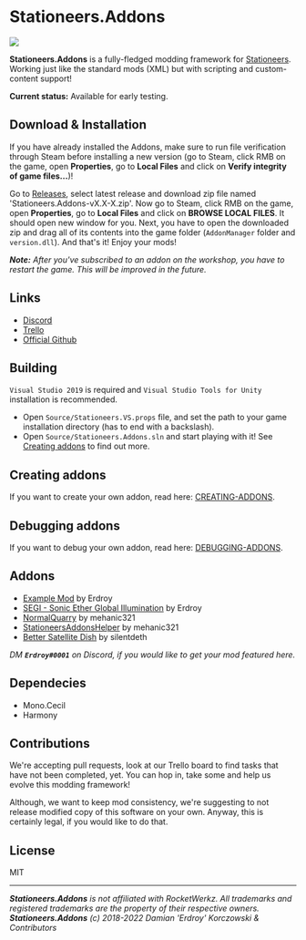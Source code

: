 # Stationeers.Addons
<a href="https://discord.gg/b6kFrUATdm"><img src="https://discordapp.com/api/guilds/795601381956124693/widget.png"/></a></br>

**Stationeers.Addons** is a fully-fledged modding framework for [Stationeers](https://store.steampowered.com/app/544550/Stationeers/). Working just like the standard mods (XML) but with scripting and custom-content support!

**Current status:** Available for early testing.<br>

## Download & Installation
If you have already installed the Addons, make sure to run file verification through Steam before installing a new version (go to Steam, click RMB on the game, open **Properties**, go to **Local Files** and click on **Verify integrity of game files...**)!
 
Go to [Releases](https://github.com/Erdroy/Stationeers.Addons/releases), select latest release and download zip file named 'Stationeers.Addons-vX.X-X.zip'. Now go to Steam, click RMB on the game, open **Properties**, go to **Local Files** and click on **BROWSE LOCAL FILES**. It should open new window for you. Next, you have to open the downloaded zip and drag all of its contents into the game folder (`AddonManager` folder and `version.dll`). And that's it! Enjoy your mods!

***Note:** After you've subscribed to an addon on the workshop, you have to restart the game. This will be improved in the future.*

## Links
* [Discord](https://discord.gg/b6kFrUATdm)
* [Trello](https://trello.com/b/zSHKh2XO/stationeersaddons)
* [Official Github](https://github.com/Erdroy/Stationeers.Addons)

## Building 
`Visual Studio 2019` is required and `Visual Studio Tools for Unity` installation is recommended. 
* Open `Source/Stationeers.VS.props` file, and set the path to your game installation directory (has to end with a backslash). 
* Open `Source/Stationeers.Addons.sln` and start playing with it! See [Creating addons](https://github.com/Erdroy/Stationeers.Addons#creating-addons) to find out more.

## Creating addons
If you want to create your own addon, read here: [CREATING-ADDONS](Docs/CREATING-ADDONS.md).

## Debugging addons
If you want to debug your own addon, read here: [DEBUGGING-ADDONS](Docs/DEBUGGING-ADDONS.md).

## Addons
* [Example Mod](https://steamcommunity.com/sharedfiles/filedetails/?id=2308921579) by Erdroy
* [SEGI - Sonic Ether Global Illumination](https://steamcommunity.com/sharedfiles/filedetails/?id=2308956244) by Erdroy
* [NormalQuarry](https://steamcommunity.com/sharedfiles/filedetails/?id=2621212864) by mehanic321
* [StationeersAddonsHelper](https://steamcommunity.com/sharedfiles/filedetails/?id=2798686984) by mehanic321
* [Better Satellite Dish](https://steamcommunity.com/sharedfiles/filedetails/?id=2747308919) by silentdeth

*DM **`Erdroy#0001`** on Discord, if you would like to get your mod featured here.*

## Dependecies
* Mono.Cecil
* Harmony

## Contributions
We're accepting pull requests, look at our Trello board to find tasks that have not been completed, yet.
You can hop in, take some and help us evolve this modding framework!

Although, we want to keep mod consistency, we're suggesting to not release modified copy of this software on your own.
Anyway, this is certainly legal, if you would like to do that.

## License
MIT

___
***Stationeers.Addons** is not affiliated with RocketWerkz. All trademarks and registered trademarks are the property of their respective owners.*<br>
***Stationeers.Addons** (c) 2018-2022 Damian 'Erdroy' Korczowski & Contributors*
